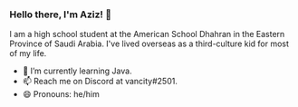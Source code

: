 ### Hello there, I'm Aziz! 👋

I am a high school student at the American School Dhahran in the Eastern Province of Saudi Arabia. I've lived overseas as a third-culture kid for most of my life.

- 🌱 I’m currently learning Java.
- 📫 Reach me on Discord at vancity#2501.
- 😄 Pronouns: he/him
